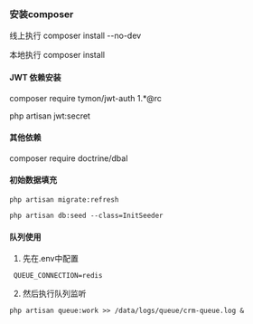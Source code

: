 ### 安装composer

线上执行 composer install --no-dev

本地执行 composer install

#### JWT 依赖安装
composer require tymon/jwt-auth 1.*@rc

php artisan jwt:secret  


#### 其他依赖
composer require doctrine/dbal


#### 初始数据填充
```
php artisan migrate:refresh

php artisan db:seed --class=InitSeeder

```

#### 队列使用
  1. 先在.env中配置
```
 QUEUE_CONNECTION=redis
```

   2. 然后执行队列监听
```
php artisan queue:work >> /data/logs/queue/crm-queue.log &

```

